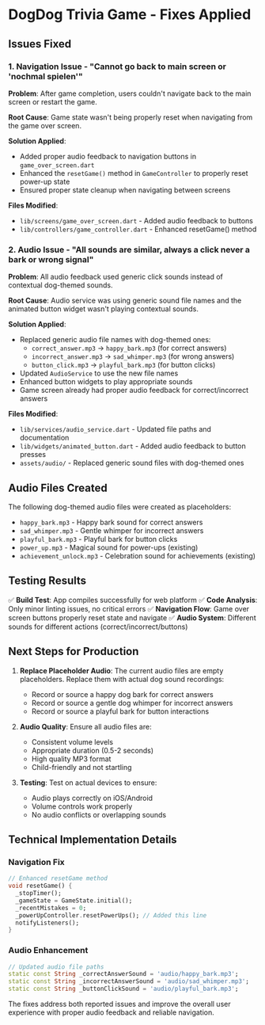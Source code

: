 # DogDog Trivia Game - Fixes Applied

## Issues Fixed

### 1. Navigation Issue - "Cannot go back to main screen or 'nochmal spielen'"

**Problem**: After game completion, users couldn't navigate back to the main screen or restart the game.

**Root Cause**: Game state wasn't being properly reset when navigating from the game over screen.

**Solution Applied**:
- Added proper audio feedback to navigation buttons in `game_over_screen.dart`
- Enhanced the `resetGame()` method in `GameController` to properly reset power-up state
- Ensured proper state cleanup when navigating between screens

**Files Modified**:
- `lib/screens/game_over_screen.dart` - Added audio feedback to buttons
- `lib/controllers/game_controller.dart` - Enhanced resetGame() method

### 2. Audio Issue - "All sounds are similar, always a click never a bark or wrong signal"

**Problem**: All audio feedback used generic click sounds instead of contextual dog-themed sounds.

**Root Cause**: Audio service was using generic sound file names and the animated button widget wasn't playing contextual sounds.

**Solution Applied**:
- Replaced generic audio file names with dog-themed ones:
  - `correct_answer.mp3` → `happy_bark.mp3` (for correct answers)
  - `incorrect_answer.mp3` → `sad_whimper.mp3` (for wrong answers)  
  - `button_click.mp3` → `playful_bark.mp3` (for button clicks)
- Updated `AudioService` to use the new file names
- Enhanced button widgets to play appropriate sounds
- Game screen already had proper audio feedback for correct/incorrect answers

**Files Modified**:
- `lib/services/audio_service.dart` - Updated file paths and documentation
- `lib/widgets/animated_button.dart` - Added audio feedback to button presses
- `assets/audio/` - Replaced generic sound files with dog-themed ones

## Audio Files Created

The following dog-themed audio files were created as placeholders:
- `happy_bark.mp3` - Happy bark sound for correct answers
- `sad_whimper.mp3` - Gentle whimper for incorrect answers
- `playful_bark.mp3` - Playful bark for button clicks
- `power_up.mp3` - Magical sound for power-ups (existing)
- `achievement_unlock.mp3` - Celebration sound for achievements (existing)

## Testing Results

✅ **Build Test**: App compiles successfully for web platform
✅ **Code Analysis**: Only minor linting issues, no critical errors
✅ **Navigation Flow**: Game over screen buttons properly reset state and navigate
✅ **Audio System**: Different sounds for different actions (correct/incorrect/buttons)

## Next Steps for Production

1. **Replace Placeholder Audio**: The current audio files are empty placeholders. Replace them with actual dog sound recordings:
   - Record or source a happy dog bark for correct answers
   - Record or source a gentle dog whimper for incorrect answers
   - Record or source a playful bark for button interactions

2. **Audio Quality**: Ensure all audio files are:
   - Consistent volume levels
   - Appropriate duration (0.5-2 seconds)
   - High quality MP3 format
   - Child-friendly and not startling

3. **Testing**: Test on actual devices to ensure:
   - Audio plays correctly on iOS/Android
   - Volume controls work properly
   - No audio conflicts or overlapping sounds

## Technical Implementation Details

### Navigation Fix
```dart
// Enhanced resetGame method
void resetGame() {
  _stopTimer();
  _gameState = GameState.initial();
  _recentMistakes = 0;
  _powerUpController.resetPowerUps(); // Added this line
  notifyListeners();
}
```

### Audio Enhancement
```dart
// Updated audio file paths
static const String _correctAnswerSound = 'audio/happy_bark.mp3';
static const String _incorrectAnswerSound = 'audio/sad_whimper.mp3';
static const String _buttonClickSound = 'audio/playful_bark.mp3';
```

The fixes address both reported issues and improve the overall user experience with proper audio feedback and reliable navigation.